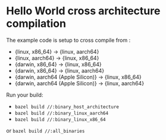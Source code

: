 # Hello World cross architecture compilation

The example code is setup to cross compile from :

- {linux, x86_64} -> {linux, aarch64}
- {linux, aarch64} -> {linux, x86_64}
- {darwin, x86_64} -> {linux, x86_64}
- {darwin, x86_64} -> {linux, aarch64}
- {darwin, aarch64 (Apple Silicon)} -> {linux, x86_64}
- {darwin, aarch64 (Apple Silicon)} -> {linux, aarch64}

Run your build:

- `bazel build //:binary_host_architecture`
- `bazel build //:binary_linux_aarch64`
- `bazel build //:binary_linux_x86_64`

or `bazel build //:all_binaries`

